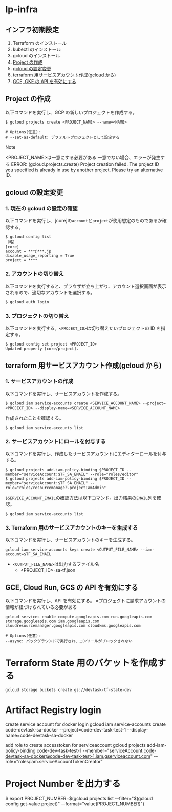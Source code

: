 # lp-infra

## インフラ初期設定

1. Terraform のインストール
2. kubectl のインストール
3. gcloud のインストール
4. [Project の作成](#project-の作成)
5. [gcloud の設定変更](#gcloud-の設定変更)
6. [terraform 用サービスアカウント作成(gcloud から)](#terraform-用サービスアカウント作成gcloud-から)
7. [GCE, GKE の API を有効にする](#gce-gke-の-api-を有効にする)

## Project の作成

以下コマンドを実行し、GCP の新しいプロジェクトを作成する。

```
$ gcloud projects create <PROJECT_NAME> --name=<NAME>

# Options(任意):
# --set-as-default: デフォルトプロジェクトとして設定する
```

> [!NOTE]
> <PROJECT_NAME>は一意にする必要がある
> 一意でない場合、エラーが発生する
> ERROR: (gcloud.projects.create) Project creation failed. The project ID you specified is already in use by another project. Please try an alternative ID.

## gcloud の設定変更

### 1. 現在の gcloud の設定の確認

以下コマンドを実行し、[core]の`account`と`project`が使用想定のものであるか確認する。

```
$ gcloud config list
（略）
[core]
account = ***@***.jp
disable_usage_reporting = True
project = ****
```

### 2. アカウントの切り替え

以下コマンドを実行すると、ブラウザが立ち上がり、アカウント選択画面が表示されるので、適切なアカウントを選択する。

```
$ gcloud auth login
```

### 3. プロジェクトの切り替え

以下コマンドを実行する。`<PROJECT_ID>`は切り替えたいプロジェクトの ID を指定する。

```
$ gcloud config set project <PROJECT_ID>
Updated property [core/project].
```

## terraform 用サービスアカウント作成(gcloud から)

### 1. サービスアカウントの作成

以下コマンドを実行し、サービスアカウントを作成する。

```
$ gcloud iam service-accounts create <SERVICE_ACCOUNT_NAME> --project=<PROJECT_ID> --display-name=<SERVICE_ACCOUNT_NAME>
```

作成されたことを確認する。

```
$ gcloud iam service-accounts list
```

### 2. サービスアカウントにロールを付与する

以下コマンドを実行し、作成したサービスアカウントにエディターロールを付与する。

```
$ gcloud projects add-iam-policy-binding $PROJECT_ID --member="serviceAccount:$TF_SA_EMAIL" --role="roles/editor"
$ gcloud projects add-iam-policy-binding $PROJECT_ID --member="serviceAccount:$TF_SA_EMAIL" --role="roles/resourcemanager.projectIamAdmin"
```

`$SERVICE_ACCOUNT_EMAIL`の確認方法は以下コマンド。出力結果の`EMAIL`列を確認。

```
$ gcloud iam service-accounts list
```

### 3. Terraform 用のサービスアカウントのキーを生成する

以下コマンドを実行し、サービスアカウントのキーを生成する。

```
gcloud iam service-accounts keys create <OUTPUT_FILE_NAME> --iam-account=$TF_SA_EMAIL
```

- `<OUTPUT_FILE_NAME>`は出力するファイル名
  - <PROJECT_ID>-sa-tf.json

## GCE, Cloud Run, GCS の API を有効にする

以下コマンドを実行し、API を有効にする。
※プロジェクトに請求アカウントの情報が紐づけられている必要がある

```
gcloud services enable compute.googleapis.com run.googleapis.com storage.googleapis.com iam.googleapis.com cloudresourcemanager.googleapis.com cloudkms.googleapis.com

# Options(任意):
--async: バックグラウンドで実行され、コンソールがブロックされない
```

# Terraform State 用のバケットを作成する

```
gcloud storage buckets create gs://devtask-tf-state-dev
```

# Artifact Registry login

create service account for docker login
gcloud iam service-accounts create code-devtask-sa-docker --project=code-dev-task-test-1 --display-name=code-devtask-sa-docker

add role to create accesstoken for serviceaccount
gcloud projects add-iam-policy-binding code-dev-task-test-1 --member="serviceAccount:code-devtask-sa-docker@code-dev-task-test-1.iam.gserviceaccount.com" --role="roles/iam.serviceAccountTokenCreator"

# Project Number を出力する

$ export PROJECT_NUMBER=$(gcloud projects list --filter="$(gcloud config get-value project)" --format="value(PROJECT_NUMBER)")
